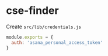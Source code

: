 # cse-finder

Create `src/lib/credentials.js`

```js
module.exports = {
  auth: 'asana_personal_access_token'
}
```
